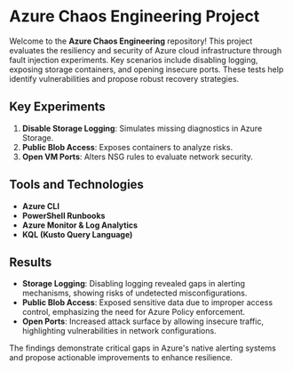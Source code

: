 # Azure Chaos Engineering Project

Welcome to the **Azure Chaos Engineering** repository! This project evaluates the resiliency and security of Azure cloud infrastructure through fault injection experiments. Key scenarios include disabling logging, exposing storage containers, and opening insecure ports. These tests help identify vulnerabilities and propose robust recovery strategies.

## Key Experiments

1. **Disable Storage Logging**: Simulates missing diagnostics in Azure Storage.
2. **Public Blob Access**: Exposes containers to analyze risks.
3. **Open VM Ports**: Alters NSG rules to evaluate network security.

## Tools and Technologies  

- **Azure CLI**
- **PowerShell Runbooks**
- **Azure Monitor & Log Analytics**
- **KQL (Kusto Query Language)**

## Results  

- **Storage Logging**: Disabling logging revealed gaps in alerting mechanisms, showing risks of undetected misconfigurations.
- **Public Blob Access**: Exposed sensitive data due to improper access control, emphasizing the need for Azure Policy enforcement.
- **Open Ports**: Increased attack surface by allowing insecure traffic, highlighting vulnerabilities in network configurations.

The findings demonstrate critical gaps in Azure's native alerting systems and propose actionable improvements to enhance resilience.
